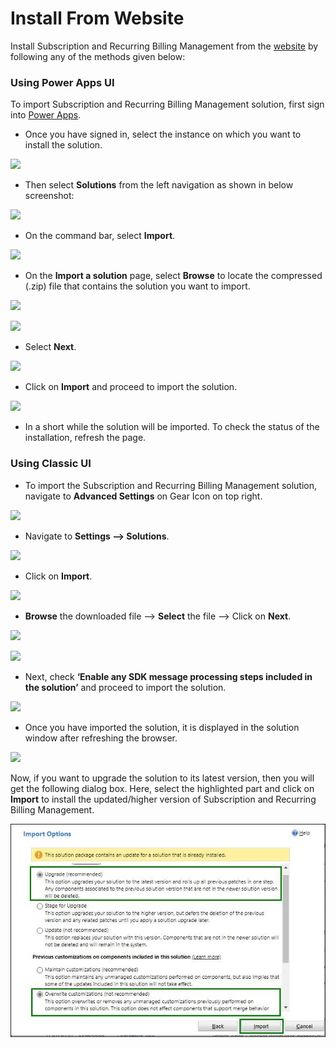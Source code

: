 # Install From Website

Install Subscription and Recurring Billing Management from the [website](https://www.inogic.com/product/productivity-apps/subscription-management-recurring-billing-dynamics-365-crm) by following any of the methods given below:&#x20;

### Using Power Apps UI

To import Subscription and Recurring Billing Management solution, first sign into [Power Apps](https://make.powerapps.com/?utm\_source=padocs\&utm\_medium=linkinadoc\&utm\_campaign=referralsfromdoc).

* Once you have signed in, select the instance on which you want to install the solution.

![](<../../.gitbook/assets/Power Apps\_1.png>)

* Then select **Solutions** from the left navigation as shown in below screenshot:

![](<../../.gitbook/assets/Power Apps\_2.png>)

* On the command bar, select **Import**.

![](<../../.gitbook/assets/Power Apps\_3.png>)

* On the **Import a solution** page, select **Browse** to locate the compressed (.zip) file that contains the solution you want to import.

![](<../../.gitbook/assets/Power Apps\_4.png>)

![](<../../.gitbook/assets/Power Apps\_5.png>)

* Select **Next**.

![](<../../.gitbook/assets/Power Apps\_6.png>)

* Click on **Import** and proceed to import the solution.

![](<../../.gitbook/assets/Power Apps\_7.png>)

* In a short while the solution will be imported. To check the status of the installation, refresh the page.

### Using Classic UI

* To import the Subscription and Recurring Billing Management solution, navigate to **Advanced Settings** on Gear Icon on top right.

![](../../.gitbook/assets/Classic\_1.png)

* Navigate to **Settings --> Solutions**.

![](../../.gitbook/assets/Classic\_2.png)

* Click on **Import**.

![](../../.gitbook/assets/Classic\_3.png)

* **Browse** the downloaded file --> **Select** the file --> Click on **Next**.

![](../../.gitbook/assets/Classic\_4.png)

![](../../.gitbook/assets/Classic\_5.png)

* Next, check **‘Enable any SDK message processing steps included in the solution’** and proceed to import the solution.

![](../../.gitbook/assets/Classic\_6.png)

* Once you have imported the solution, it is displayed in the solution window after refreshing the browser.

![](../../.gitbook/assets/Classic\_7.png)

Now, if you want to upgrade the solution to its latest version, then you will get the following dialog box. Here, select the highlighted part and click on **Import** to install the updated/higher version of Subscription and Recurring Billing Management.

![](../../.gitbook/assets/UpgradeAndOverwrite.jpg)




